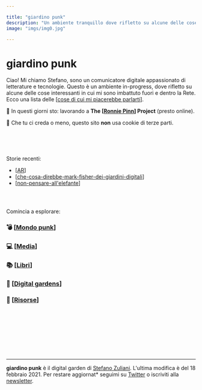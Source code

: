 ```yaml
---

title: "giardino punk"
description: "Un ambiente tranquillo dove rifletto su alcune delle cose interessanti che si possono trovare nella Rete e fuori."
image: "imgs/img0.jpg"

---
```


# giardino punk 

Ciao! Mi chiamo Stefano, sono un comunicatore digitale appassionato di letterature e tecnologie. Questo è un ambiente in-progress, dove rifletto su alcune delle cose interessanti in cui mi sono imbattuto fuori e dentro la Rete. Ecco una lista delle [[cose di cui mi piacerebbe parlarti]].

🚀 In questi giorni sto: lavorando a **The [[Ronnie Pinn]] Project** (presto online).

👾 Che tu ci creda o meno, questo sito __non__ usa cookie di terze parti.

<div style="height:50px"></div>

Storie recenti:

* [[AR]]
* [[che-cosa-direbbe-mark-fisher-dei-giardini-digitali]]
* [[non-pensare-all'elefante]]

<div style="height:30px"></div>

Comincia a esplorare:
### 💣 [[Mondo punk]]

### 💻 [[Media]]

### 📚 [[Libri]]

### 🌱 [[Digital gardens]]

### 📌 [[Risorse]]


<div style="height:100px"></div>
&nbsp;
&nbsp;

<hr>

**giardino punk** è il digital garden di [Stefano Zuliani](https://zulianis.eu). L'ultima modifica è del 18 febbraio 2021. Per restare aggiornat* seguimi su [Twitter](https://twitter.com/ZulianiStph) o iscriviti alla [newsletter](mailto:web@zulianis.eu&subject=Newsletter&body=Ciao!%20Vorrei%20iscrivermi%20alla%20newsletter%20di%20giardino%20punk).

[//begin]: # "Autogenerated link references for markdown compatibility"
[cose di cui mi piacerebbe parlarti]: cose-di-cui-mi-piacerebbe-parlarti.md "Cose di cui mi piacerebbe parlarti"
[Ronnie Pinn]: media/ronnie-pinn.md "Ronnie Pinn"
[AR]: AR.md "AR"
[che-cosa-direbbe-mark-fisher-dei-giardini-digitali]: digital-gardens/che-cosa-direbbe-mark-fisher-dei-giardini-digitali.md "Che cosa direbbe Mark Fisher dei giardini digitali"
[non-pensare-all'elefante]: media/non-pensare-all'elefante.md "post n. 0"
[Mondo punk]: mondo-punk.md "Mondo punk"
[Media]: media/media.md "Media"
[Libri]: libri/libri.md "Libri"
[Digital gardens]: digital-gardens/digital-gardens.md "Digital gardens"
[Risorse]: risorse.md "Risorse"
[//end]: # "Autogenerated link references"